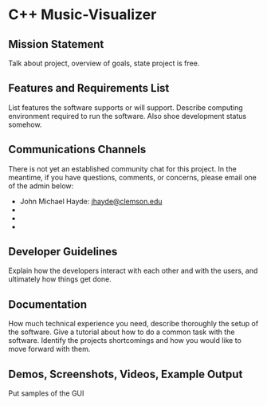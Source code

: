 # C++ Music-Visualizer

## Mission Statement
Talk about project, overview of goals, state project is free.

## Features and Requirements List
List features the software supports or will support. Describe computing
environment required to run the software. Also shoe development status somehow.

## Communications Channels
There is not yet an established community chat for this project. In the meantime, if you have questions, comments, or concerns, please email one of the admin below: 
- John Michael Hayde: jhayde@clemson.edu
- 
- 
- 

## Developer Guidelines
Explain how the developers interact with each other and with the users, and
ultimately how things get done.

## Documentation
How much technical experience you need, describe thoroughly the setup of the
software. Give a tutorial about how to do a common task with the software.
Identify the projects shortcomings and how you would like to move forward
with them.

## Demos, Screenshots, Videos, Example Output
Put samples of the GUI
